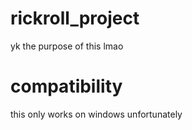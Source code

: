 # rickroll_project

yk the purpose of this lmao

# compatibility

this only works on windows unfortunately
